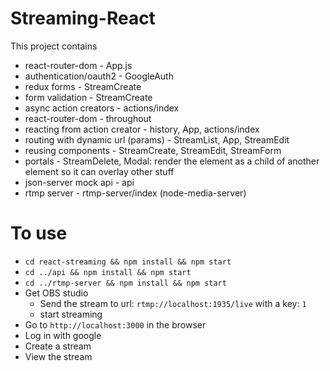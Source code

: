 # Streaming-React
This project contains
- react-router-dom - App.js
- authentication/oauth2 - GoogleAuth
- redux forms - StreamCreate
- form validation - StreamCreate
- async action creators - actions/index
- react-router-dom - throughout
- reacting from action creator - history, App, actions/index
- routing with dynamic url (params) - StreamList, App, StreamEdit
- reusing components - StreamCreate, StreamEdit, StreamForm
- portals - StreamDelete, Modal: render the element as a child of another element so it can overlay other stuff
- json-server mock api - api
- rtmp server - rtmp-server/index (node-media-server)

# To use
- ```cd react-streaming && npm install && npm start```
- ```cd ../api && npm install && npm start```
- ```cd ../rtmp-server && npm install && npm start```
- Get OBS studio
  - Send the stream to url: ```rtmp://localhost:1935/live``` with a key: ```1```
  - start streaming
- Go to ```http://localhost:3000``` in the browser
- Log in with google
- Create a stream
- View the stream